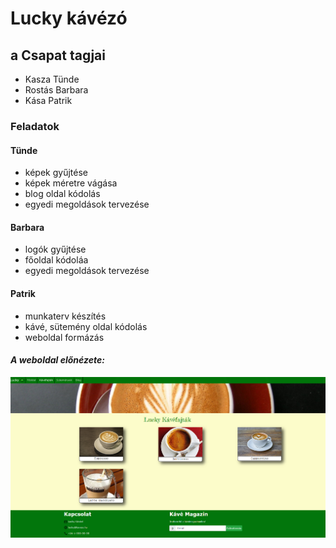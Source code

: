 # Lucky kávézó
## a Csapat tagjai
- Kasza Tünde
- Rostás Barbara
- Kása Patrik

### Feladatok
 #### Tünde
 - képek gyűjtése
 - képek méretre vágása
 - blog oldal kódolás
 - egyedi megoldások tervezése
 #### Barbara
 - logók gyűjtése
 - főoldal kódoláa
 - egyedi megoldások tervezése
 #### Patrik
 - munkaterv készítés
 - kávé, sütemény oldal kódolás
 - weboldal formázás

#### _A weboldal előnézete:_
![imgs/preview.png](imgs/preview.png)
